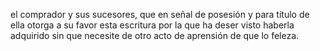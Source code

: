 el comprador y sus sucesores, que en señal de posesión y para título de ella otorga a su favor esta escritura por la que ha deser visto haberla adquirido sin que necesite de otro acto de aprensión de que lo feleza.